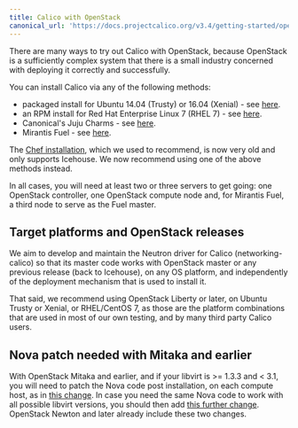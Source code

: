 ```yaml
---
title: Calico with OpenStack
canonical_url: 'https://docs.projectcalico.org/v3.4/getting-started/openstack/installation/'
---
```


There are many ways to try out Calico with OpenStack, because OpenStack
is a sufficiently complex system that there is a small industry
concerned with deploying it correctly and successfully.

You can install Calico via any of the following methods:

-   packaged install for Ubuntu 14.04 (Trusty) or 16.04 (Xenial) - see [here]({{site.baseurl}}/{{page.version}}/getting-started/openstack/installation/ubuntu).
-   an RPM install for Red Hat Enterprise Linux 7 (RHEL 7) - see [here]({{site.baseurl}}/{{page.version}}/getting-started/openstack/installation/redhat).
-   Canonical's Juju Charms - see
    [here]({{site.baseurl}}/{{page.version}}/getting-started/openstack/installation/juju).
-   Mirantis Fuel - see
    [here]({{site.baseurl}}/{{page.version}}/getting-started/openstack/installation/fuel).

The [Chef
installation]({{site.baseurl}}/{{page.version}}/getting-started/openstack/installation/chef),
which we used to recommend, is now very old and only supports Icehouse. We now
recommend using one of the above methods instead.

In all cases, you will need at least two or three servers to get going: one
OpenStack controller, one OpenStack compute node and, for Mirantis Fuel, a
third node to serve as the Fuel master.

## Target platforms and OpenStack releases

We aim to develop and maintain the Neutron driver for Calico
(networking-calico) so that its master code works with OpenStack master or any
previous release (back to Icehouse), on any OS platform, and independently of
the deployment mechanism that is used to install it.

That said, we recommend using OpenStack Liberty or later, on Ubuntu Trusty or
Xenial, or RHEL/CentOS 7, as those are the platform combinations that are used
in most of our own testing, and by many third party Calico users.

## Nova patch needed with Mitaka and earlier

With OpenStack Mitaka and earlier, and if your libvirt is >= 1.3.3 and < 3.1,
you will need to patch the Nova code post installation, on each compute host,
as in [this change](https://review.openstack.org/#/c/411936/).  In case you
need the same Nova code to work with all possible libvirt versions, you should
then add [this further change](https://review.openstack.org/#/c/448203/).
OpenStack Newton and later already include these two changes.
